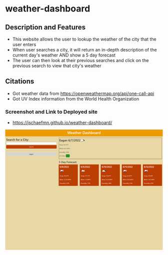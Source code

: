 # weather-dashboard

## Description and Features
- This website allows the user to lookup the weather of the city that the user enters
- When user searches a city, it will return an in-depth description of the current day's weather AND show a 5 day forecast
- The user can then look at their previous searches and click on the previous search to view that city's weather

## Citations
- Got weather data from https://openweathermap.org/api/one-call-api
- Got UV Index information from the World Health Organization

### Screenshot and Link to Deployed site

- https://jschaefmn.github.io/weather-dashboard/
<img src="./assets/images/project-sc.png">